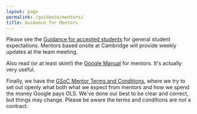 ```yaml
---
layout: page
permalink: /guidance/mentors/
title: Guidance for Mentors
---
```


Please see the [Guidance for accepted students](students-accepted.md) for general student expectations. Mentors based onsite at Cambridge will provide weekly updates at the team meeting.

Also read (or at least skim!) the [Google Manual](https://google.github.io/gsocguides/mentor/) for mentors. It's actually very useful.

Finally, we have the [GSoC Mentor Terms and Conditions](mentor-terms-and-conditions.md), where we try to set out openly what both what we expect from mentors and how we spend the money Google pays OLS. We've done our best to be clear and correct, but things may change. Please be aware the terms and conditions are _not_ a contract.
